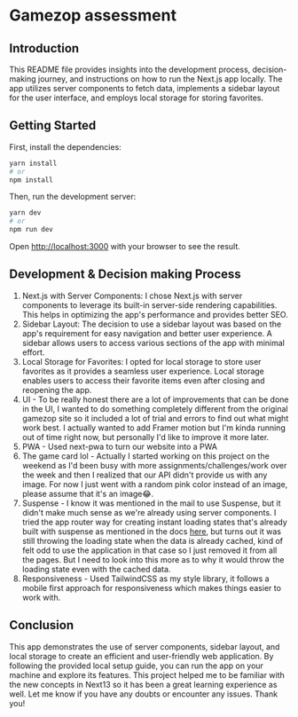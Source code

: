 # Gamezop assessment

## Introduction

This README file provides insights into the development process, decision-making journey, and instructions on how to run the Next.js app locally. The app utilizes server components to fetch data, implements a sidebar layout for the user interface, and employs local storage for storing favorites.

## Getting Started

First, install the dependencies:

```bash
yarn install
# or
npm install
```

Then, run the development server:

```bash
yarn dev
# or
npm run dev


```

Open [http://localhost:3000](http://localhost:3000) with your browser to see the result.

## Development & Decision making Process

1. Next.js with Server Components: I chose Next.js with server components to leverage its built-in server-side rendering capabilities. This helps in optimizing the app's performance and provides better SEO.
2. Sidebar Layout: The decision to use a sidebar layout was based on the app's requirement for easy navigation and better user experience. A sidebar allows users to access various sections of the app with minimal effort.
3. Local Storage for Favorites: I opted for local storage to store user favorites as it provides a seamless user experience. Local storage enables users to access their favorite items even after closing and reopening the app.
4. UI - To be really honest there are a lot of improvements that can be done in the UI, I wanted to do something completely different from the original gamezop site so it included a lot of trial and errors to find out what might work best. I actually wanted to add Framer motion but I'm kinda running out of time right now, but personally I'd like to improve it more later.
5. PWA - Used next-pwa to turn our website into a PWA
6. The game card lol - Actually I started working on this project on the weekend as I'd been busy with more assignments/challenges/work over the week and then I realized that our API didn't provide us with any image. For now I just went with a random pink color instead of an image, please assume that it's an image😂.
7. Suspense - I know it was mentioned in the mail to use Suspense, but it didn't make much sense as we're already using server components. I tried the app router way for creating instant loading states that's already built with suspense as mentioned in the docs [here](https://nextjs.org/docs/app/building-your-application/routing/loading-ui-and-streaming#instant-loading-states), but turns out it was still throwing the loading state when the data is already cached, kind of felt odd to use the application in that case so I just removed it from all the pages. But I need to look into this more as to why it would throw the loading state even with the cached data.
8. Responsiveness - Used TailwindCSS as my style library, it follows a mobile first approach for responsiveness which makes things easier to work with.

## Conclusion

This app demonstrates the use of server components, sidebar layout, and local storage to create an efficient and user-friendly web application. By following the provided local setup guide, you can run the app on your machine and explore its features.
This project helped me to be familiar with the new concepts in Next13 so it has been a great learning experience as well. Let me know if you have any doubts or encounter any issues.
Thank you!
